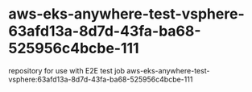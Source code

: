 # aws-eks-anywhere-test-vsphere-63afd13a-8d7d-43fa-ba68-525956c4bcbe-111
repository for use with E2E test job aws-eks-anywhere-test-vsphere:63afd13a-8d7d-43fa-ba68-525956c4bcbe-111
